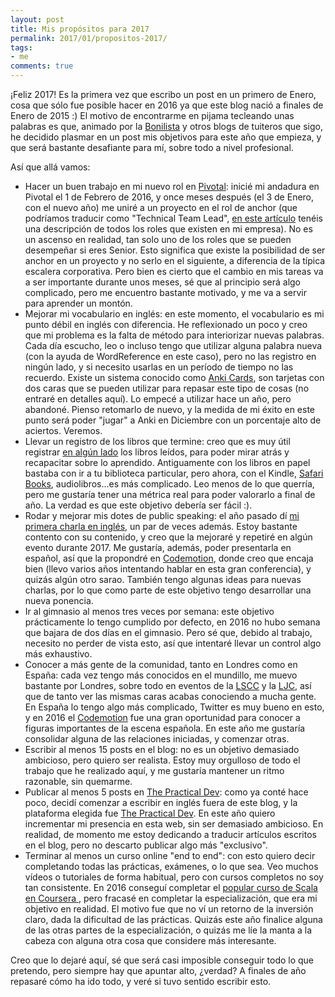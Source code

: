 ```yaml
---
layout: post
title: Mis propósitos para 2017
permalink: 2017/01/propositos-2017/
tags:
- me
comments: true
---
```


¡Feliz 2017! Es la primera vez que escribo un post en un primero de Enero, cosa que sólo fue posible hacer en 2016 ya que este blog nació a finales de Enero de 2015 :) El motivo de encontrarme en pijama tecleando unas palabras es que, animado por la [Bonilista](http://us2.campaign-archive2.com/?u=374c664073e1a1fa3deca53b4&id=f0e4a3e3ec&e=b93d18ec09) y otros blogs de tuiteros que sigo, he decidido plasmar en un post mis objetivos para este año que empieza, y que será bastante desafiante para mí, sobre todo a nivel profesional.

<!--break-->

Así que allá vamos:

* Hacer un buen trabajo en mi nuevo rol en [Pivotal](http://pivotal.io/): inicié mi andadura en Pivotal el 1 de Febrero de 2016, y once meses después (el 3 de Enero, con el nuevo año) me uniré a un proyecto en el rol de anchor (que podríamos traducir como "Technical Team Lead", [en este artículo](https://medium.com/built-to-adapt/the-pivotal-glossary-93b8be9de916) tenéis una descripción de todos los roles que existen en mi empresa). No es un ascenso en realidad, tan solo uno de los roles que se pueden desempeñar si eres Senior. Esto significa que existe la posibilidad de ser anchor en un proyecto y no serlo en el siguiente, a diferencia de la típica escalera corporativa. Pero bien es cierto que el cambio en mis tareas va a ser importante durante unos meses, sé que al principio será algo complicado, pero me encuentro bastante motivado, y me va a servir para aprender un montón.
* Mejorar mi vocabulario en inglés: en este momento, el vocabulario es mi punto débil en inglés con diferencia. He reflexionado un poco y creo que mi problema es la falta de método para interiorizar nuevas palabras. Cada día escucho, leo o incluso tengo que utilizar alguna palabra nueva (con la ayuda de WordReference en este caso), pero no las registro en ningún lado, y si necesito usarlas en un período de tiempo no las recuerdo. Existe un sistema conocido como [Anki Cards](http://ankisrs.net/), son tarjetas con dos caras que se pueden utilizar para repasar este tipo de cosas (no entraré en detalles aquí). Lo empecé a utilizar hace un año, pero abandoné. Pienso retomarlo de nuevo, y la medida de mi éxito en este punto será poder "jugar" a Anki en Diciembre con un porcentaje alto de aciertos. Veremos.
* Llevar un registro de los libros que termine: creo que es muy útil registrar [en algún lado](http://evernote.com) los libros leídos, para poder mirar atrás y recapacitar sobre lo aprendido. Antiguamente con los libros en papel bastaba con ir a tu biblioteca particular, pero ahora, con el Kindle, [Safari Books](https://www.safaribooksonline.com), audiolibros...es más complicado. Leo menos de lo que querría, pero me gustaría tener una métrica real para poder valorarlo a final de año. La verdad es que este objetivo debería ser fácil :).
* Rodar y mejorar mis dotes de public speaking: el año pasado dí [mi primera charla en inglés](https://skillsmatter.com/skillscasts/8851-lscc-meetup), un par de veces además. Estoy bastante contento con su contenido, y creo que la mejoraré y repetiré en algún evento durante 2017. Me gustaría, además, poder presentarla en español, así que la propondré en [Codemotion](/2016/11/codemotion-2016/), donde creo que encaja bien (llevo varios años intentando hablar en esta gran conferencia), y quizás algún otro sarao. También tengo algunas ideas para nuevas charlas, por lo que como parte de este objetivo tengo desarrollar una nueva ponencia.
* Ir al gimnasio al menos tres veces por semana: este objetivo prácticamente lo tengo cumplido por defecto, en 2016 no hubo semana que bajara de dos días en el gimnasio. Pero sé que, debido al trabajo, necesito no perder de vista esto, así que intentaré llevar un control algo más exhaustivo.
* Conocer a más gente de la comunidad, tanto en Londres como en España: cada vez tengo más conocidos en el mundillo, me muevo bastante por Londres, sobre todo en eventos de la [LSCC](https://www.meetup.com/london-software-craftsmanship/) y la [LJC](https://www.meetup.com/Londonjavacommunity), así que de tanto ver las mismas caras acabas conociendo a mucha gente. En España lo tengo algo más complicado, Twitter es muy bueno en esto, y en 2016 el [Codemotion](/2016/11/codemotion-2016/) fue una gran oportunidad para conocer a figuras importantes de la escena española. En este año me gustaría consolidar alguna de las relaciones iniciadas, y comenzar otras.
* Escribir al menos 15 posts en el blog: no es un objetivo demasiado ambicioso, pero quiero ser realista. Estoy muy orgulloso de todo el trabajo que he realizado aquí, y me gustaría mantener un ritmo razonable, sin quemarme.
* Publicar al menos 5 posts en [The Practical Dev](https://dev.to/): como ya conté hace poco, decidí comenzar a escribir en inglés fuera de este blog, y la plataforma elegida fue [The Practical Dev](https://dev.to/). En este año quiero incrementar mi presencia en esta web, sin ser demasiado ambicioso. En realidad, de momento me estoy dedicando a traducir artículos escritos en el blog, pero no descarto publicar algo más "exclusivo".
* Terminar al menos un curso online "end to end": con esto quiero decir completando todas las prácticas, exámenes, o lo que sea. Veo muchos vídeos o tutoriales de forma habitual, pero con cursos completos no soy tan consistente. En 2016 conseguí completar el [popular curso de Scala en Coursera ](https://www.coursera.org/learn/progfun1), pero fracasé en completar la especialización, que era mi objetivo en realidad. El motivo fue que no ví un retorno de la inversión claro, dada la dificultad de las prácticas. Quizás este año finalice alguna de las otras partes de la especialización, o quizás me líe la manta a la cabeza con alguna otra cosa que considere más interesante.

Creo que lo dejaré aquí, sé que será casi imposible conseguir todo lo que pretendo, pero siempre hay que apuntar alto, ¿verdad? A finales de año repasaré cómo ha ido todo, y veré si tuvo sentido escribir esto.
